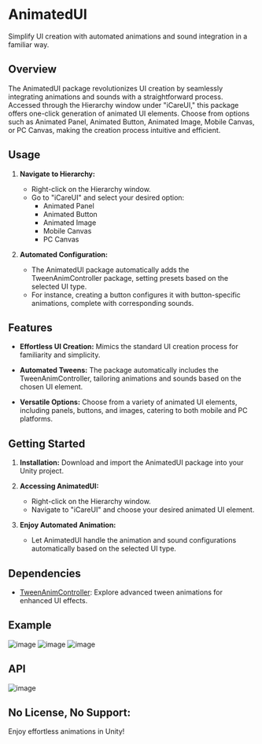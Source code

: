 # AnimatedUI

Simplify UI creation with automated animations and sound integration in a familiar way.

## Overview

The AnimatedUI package revolutionizes UI creation by seamlessly integrating animations and sounds with a straightforward process. Accessed through the Hierarchy window under "iCareUI," this package offers one-click generation of animated UI elements. Choose from options such as Animated Panel, Animated Button, Animated Image, Mobile Canvas, or PC Canvas, making the creation process intuitive and efficient.

## Usage

1. **Navigate to Hierarchy:**
   - Right-click on the Hierarchy window.
   - Go to "iCareUI" and select your desired option:
     - Animated Panel
     - Animated Button
     - Animated Image
     - Mobile Canvas
     - PC Canvas

2. **Automated Configuration:**
   - The AnimatedUI package automatically adds the TweenAnimController package, setting presets based on the selected UI type.
   - For instance, creating a button configures it with button-specific animations, complete with corresponding sounds.

## Features

- **Effortless UI Creation:** Mimics the standard UI creation process for familiarity and simplicity.
  
- **Automated Tweens:** The package automatically includes the TweenAnimController, tailoring animations and sounds based on the chosen UI element.

- **Versatile Options:** Choose from a variety of animated UI elements, including panels, buttons, and images, catering to both mobile and PC platforms.

## Getting Started

1. **Installation:** Download and import the AnimatedUI package into your Unity project.

2. **Accessing AnimatedUI:**
   - Right-click on the Hierarchy window.
   - Navigate to "iCareUI" and choose your desired animated UI element.

3. **Enjoy Automated Animation:**
   - Let AnimatedUI handle the animation and sound configurations automatically based on the selected UI type.

## Dependencies

- [TweenAnimController](examplelink.com): Explore advanced tween animations for enhanced UI effects.

## Example

![image](https://github.com/Baran-Arslan/AnimatedUI/assets/130396326/5ba339a1-eb43-470a-8fcc-0a393c6b1f27)
![image](https://github.com/Baran-Arslan/AnimatedUI/assets/130396326/3e3e0175-9b9e-4548-8e7c-89bb97848a90)
![image](https://github.com/Baran-Arslan/AnimatedUI/assets/130396326/7a58efa6-92c7-473e-89a5-94c727231486)


## API
![image](https://github.com/Baran-Arslan/AnimatedUI/assets/130396326/c233f103-e1b2-4504-bdf1-89d0c8056522)


## No License, No Support:

Enjoy effortless animations in Unity!


